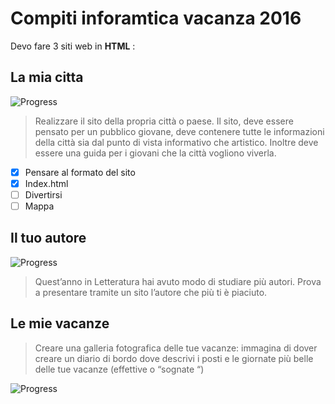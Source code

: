 Compiti inforamtica vacanza 2016
================================

Devo fare 3 siti web in **HTML** :

## La mia citta
![Progress](http://progressed.io/bar/50?title=progress)

> Realizzare il sito della propria città o paese. Il sito, deve essere pensato per un pubblico giovane, deve
contenere tutte le informazioni della città sia dal punto di vista informativo che artistico. Inoltre deve
essere una guida per i giovani che la città vogliono viverla.

- [x] Pensare al formato del sito
- [x] Index.html
- [ ] Divertirsi
- [ ] Mappa

## Il tuo autore
![Progress](http://progressed.io/bar/0?title=progress)

> Quest’anno in Letteratura hai avuto modo di studiare più autori. Prova a presentare tramite un sito
l’autore che più ti è piaciuto.

## Le mie vacanze

> Creare una galleria fotografica delle tue vacanze: immagina di dover creare un diario di bordo dove descrivi
i posti e le giornate più belle delle tue vacanze (effettive o “sognate “)

![Progress](http://progressed.io/bar/0?title=progress)
